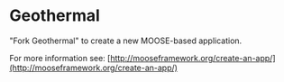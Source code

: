 Geothermal
=====

"Fork Geothermal" to create a new MOOSE-based application.

For more information see: [http://mooseframework.org/create-an-app/](http://mooseframework.org/create-an-app/)
